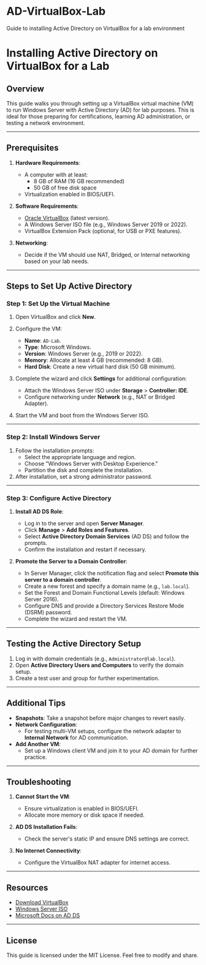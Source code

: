 # AD-VirtualBox-Lab
Guide to installing Active Directory on VirtualBox for a lab environment
# Installing Active Directory on VirtualBox for a Lab

## Overview
This guide walks you through setting up a VirtualBox virtual machine (VM) to run Windows Server with Active Directory (AD) for lab purposes. This is ideal for those preparing for certifications, learning AD administration, or testing a network environment.

---

## Prerequisites
1. **Hardware Requirements**:
   - A computer with at least:
     - 8 GB of RAM (16 GB recommended)
     - 50 GB of free disk space
   - Virtualization enabled in BIOS/UEFI.
   
2. **Software Requirements**:
   - [Oracle VirtualBox](https://www.virtualbox.org/) (latest version).
   - A Windows Server ISO file (e.g., Windows Server 2019 or 2022).
   - VirtualBox Extension Pack (optional, for USB or PXE features).

3. **Networking**:
   - Decide if the VM should use NAT, Bridged, or Internal networking based on your lab needs.

---

## Steps to Set Up Active Directory

### Step 1: Set Up the Virtual Machine
1. Open VirtualBox and click **New**.
2. Configure the VM:
   - **Name**: `AD-Lab`.
   - **Type**: Microsoft Windows.
   - **Version**: Windows Server (e.g., 2019 or 2022).
   - **Memory**: Allocate at least 4 GB (recommended: 8 GB).
   - **Hard Disk**: Create a new virtual hard disk (50 GB minimum).
3. Complete the wizard and click **Settings** for additional configuration:
   - Attach the Windows Server ISO under **Storage** > **Controller: IDE**.
   - Configure networking under **Network** (e.g., NAT or Bridged Adapter).

4. Start the VM and boot from the Windows Server ISO.

---

### Step 2: Install Windows Server
1. Follow the installation prompts:
   - Select the appropriate language and region.
   - Choose "Windows Server with Desktop Experience."
   - Partition the disk and complete the installation.
2. After installation, set a strong administrator password.

---

### Step 3: Configure Active Directory
1. **Install AD DS Role**:
   - Log in to the server and open **Server Manager**.
   - Click **Manage** > **Add Roles and Features**.
   - Select **Active Directory Domain Services** (AD DS) and follow the prompts.
   - Confirm the installation and restart if necessary.

2. **Promote the Server to a Domain Controller**:
   - In Server Manager, click the notification flag and select **Promote this server to a domain controller**.
   - Create a new forest and specify a domain name (e.g., `lab.local`).
   - Set the Forest and Domain Functional Levels (default: Windows Server 2016).
   - Configure DNS and provide a Directory Services Restore Mode (DSRM) password.
   - Complete the wizard and restart the VM.

---

## Testing the Active Directory Setup
1. Log in with domain credentials (e.g., `Administrator@lab.local`).
2. Open **Active Directory Users and Computers** to verify the domain setup.
3. Create a test user and group for further experimentation.

---

## Additional Tips
- **Snapshots**: Take a snapshot before major changes to revert easily.
- **Network Configuration**:
   - For testing multi-VM setups, configure the network adapter to **Internal Network** for AD communication.
- **Add Another VM**:
   - Set up a Windows client VM and join it to your AD domain for further practice.

---

## Troubleshooting
1. **Cannot Start the VM**:
   - Ensure virtualization is enabled in BIOS/UEFI.
   - Allocate more memory or disk space if needed.

2. **AD DS Installation Fails**:
   - Check the server's static IP and ensure DNS settings are correct.

3. **No Internet Connectivity**:
   - Configure the VirtualBox NAT adapter for internet access.

---

## Resources
- [Download VirtualBox](https://www.virtualbox.org/)
- [Windows Server ISO](https://www.microsoft.com/en-us/evalcenter/)
- [Microsoft Docs on AD DS](https://docs.microsoft.com/en-us/windows-server/identity/active-directory-domain-services)

---

## License
This guide is licensed under the MIT License. Feel free to modify and share.
